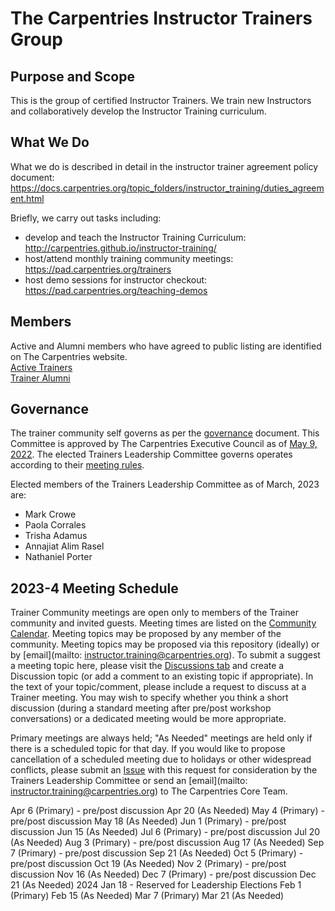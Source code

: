 # The Carpentries Instructor Trainers Group

## Purpose and Scope

This is the group of certified Instructor Trainers. We train new Instructors and collaboratively develop the Instructor Training curriculum.

## What We Do
What we do is described in detail in the instructor trainer agreement policy document: https://docs.carpentries.org/topic_folders/instructor_training/duties_agreement.html

Briefly, we carry out tasks including:
- develop and teach the Instructor Training Curriculum: http://carpentries.github.io/instructor-training/
- host/attend monthly training community meetings: https://pad.carpentries.org/trainers
- host demo sessions for instructor checkout: https://pad.carpentries.org/teaching-demos

## Members
Active and Alumni members who have agreed to public listing are identified on The Carpentries website.  
[Active Trainers](https://carpentries.org/trainers/)  
[Trainer Alumni](https://carpentries.org/trainer_alumni/)

## Governance

The trainer community self governs as per the [governance](governance.md) document. This Committee is approved by The Carpentries Executive Council as of [May 9, 2022](https://github.com/carpentries/executive-council-info/blob/main/minutes/2022/EC-minutes-2022-05-09-Q2.md).
The elected Trainers Leadership Committee governs operates according to their [meeting rules](policy/leader_meeting_rules.md).

Elected members of the Trainers Leadership Committee as of March, 2023 are:
- Mark Crowe
- Paola Corrales
- Trisha Adamus
- Annajiat Alim Rasel
- Nathaniel Porter


## 2023-4 Meeting Schedule

Trainer Community meetings are open only to members of the Trainer community and invited guests. Meeting times are listed on the [Community Calendar](https://carpentries.org/community/#community-events). 
Meeting topics may be proposed by any member of the community. Meeting topics may be proposed via this repository (ideally) or by [email](mailto: instructor.training@carpentries.org). 
To submit a suggest a meeting topic here, please visit the [Discussions tab](https://github.com/carpentries/trainers/discussions) and 
create a Discussion topic (or add a comment to an existing topic if appropriate). 
In the text of your topic/comment, please include a request to discuss at a Trainer meeting. You may wish to specify whether you 
think a short discussion (during a standard meeting after pre/post workshop conversations) or a dedicated meeting would be more appropriate. 
  
Primary meetings are always held; "As Needed" meetings are held only if there is a scheduled topic for that day. 
If you would like to propose cancellation of a scheduled meeting due to holidays or other widespread conflicts, please submit an [Issue](https://github.com/carpentries/trainers/issues) 
with this request for consideration by the Trainers Leadership Committee or send an [email](mailto: instructor.training@carpentries.org) to The Carpentries Core Team.

Apr 6 (Primary) - pre/post discussion 
Apr 20 (As Needed)
May 4 (Primary) - pre/post discussion
May 18 (As Needed)
Jun 1 (Primary) - pre/post discussion
Jun 15 (As Needed)
Jul 6 (Primary) - pre/post discussion
Jul 20 (As Needed)
Aug 3 (Primary) - pre/post discussion
Aug 17 (As Needed)
Sep 7 (Primary) - pre/post discussion
Sep 21 (As Needed)
Oct 5 (Primary) - pre/post discussion
Oct 19 (As Needed)
Nov 2 (Primary) - pre/post discussion
Nov 16 (As Needed)
Dec 7 (Primary) - pre/post discussion
Dec 21 (As Needed)
2024
Jan 18 - Reserved for Leadership Elections
Feb 1 (Primary)
Feb 15 (As Needed)
Mar 7 (Primary)
Mar 21 (As Needed)
